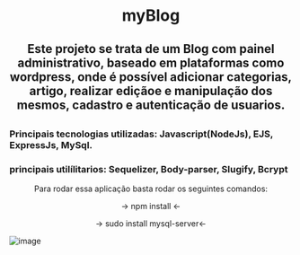 <h1 align="center">myBlog</h1>

<h2 align="center">Este projeto se trata de um Blog com painel administrativo, baseado em plataformas como wordpress, onde é possível adicionar categorias, artigo, realizar ediçãoe e manipulação dos mesmos, cadastro e autenticação de usuarios.<h2>

<h3>Principais tecnologias utilizadas: Javascript(NodeJs), EJS, ExpressJs, MySql.</h3>
<h3>principais utilílitarios: Sequelizer, Body-parser, Slugify, Bcrypt</h3>

<p align="center">Para rodar essa aplicação basta rodar os seguintes comandos:</p>
<p align="center">-> npm install <-</p>
<p align="center">-> sudo install mysql-server<-</p>

![image](https://user-images.githubusercontent.com/87917605/170886686-0c5c9946-7975-4903-b90c-acf0d4b9f26b.png)
